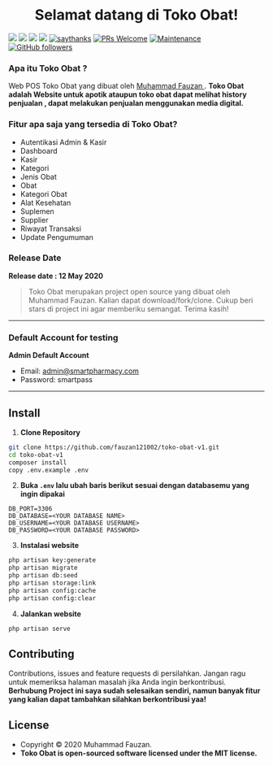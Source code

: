 <h1 align="center">Selamat datang di Toko Obat! </h1>

[![](https://img.shields.io/github/issues/fauzan121002/toko-obat-v1?style=flat-square)](https://img.shields.io/github/issues/fauzan121002/toko-obat-v1?style=flat-square) ![](https://img.shields.io/github/stars/fauzan121002/toko-obat-v1?style=flat-square)
![](https://img.shields.io/github/forks/fauzan121002/toko-obat-v1?style=flat-square) ![](https://img.shields.io/github/license/fauzan121002/toko-obat-v1?style=flat-square) [![saythanks](https://img.shields.io/badge/say-thanks-ff69b4.svg?style=flat-square)](https://saythanks.io/to/zaidanline67%40gmail.com) [![PRs Welcome](https://img.shields.io/badge/PRs-welcome-brightgreen.svg?style=flat-square)](http://makeapullrequest.com) [![Maintenance](https://img.shields.io/badge/Maintained%3F-yes-green.svg?style=flat-square)](https://GitHub.com/Naereen/StrapDown.js/graphs/commit-activity) [![GitHub followers](https://img.shields.io/github/followers/fauzan121002.svg?style=flat-square&label=Follow&maxAge=2592000)](https://github.com/fauzan121002?tab=followers)

### Apa itu Toko Obat ?
Web POS Toko Obat yang dibuat oleh <a href="https://github.com/fauzan121002"> Muhammad Fauzan </a>. **Toko Obat adalah Website untuk apotik ataupun toko obat dapat melihat history penjualan , dapat melakukan penjualan menggunakan media digital.**

### Fitur apa saja yang tersedia di Toko Obat?
- Autentikasi Admin & Kasir
- Dashboard
- Kasir
- Kategori 
- Jenis Obat
- Obat
- Kategori Obat
- Alat Kesehatan
- Suplemen 
- Supplier
- Riwayat Transaksi
- Update Pengumuman

### Release Date
**Release date : 12 May 2020**
> Toko Obat merupakan project open source yang dibuat oleh Muhammad Fauzan. Kalian dapat download/fork/clone. Cukup beri stars di project ini agar memberiku semangat. Terima kasih!

------------

 ### Default Account for testing
	
**Admin Default Account**
- Email: admin@smartpharmacy.com
- Password: smartpass

------------

## Install

1. **Clone Repository**
```bash
git clone https://github.com/fauzan121002/toko-obat-v1.git
cd toko-obat-v1
composer install
copy .env.example .env
```

2. **Buka ```.env``` lalu ubah baris berikut sesuai dengan databasemu yang ingin dipakai**
```
DB_PORT=3306
DB_DATABASE=<YOUR DATABASE NAME>
DB_USERNAME=<YOUR DATABASE USERNAME>
DB_PASSWORD=<YOUR DATABASE PASSWORD>
```

3. **Instalasi website**
```bash
php artisan key:generate
php artisan migrate
php artisan db:seed
php artisan storage:link
php artisan config:cache
php artisan config:clear
```

4. **Jalankan website**
```bash
php artisan serve
```

## Contributing
Contributions, issues and feature requests di persilahkan.
Jangan ragu untuk memeriksa halaman masalah jika Anda ingin berkontribusi. **Berhubung Project ini saya sudah selesaikan sendiri, namun banyak fitur yang kalian dapat tambahkan silahkan berkontribusi yaa!**

## License
- Copyright © 2020 Muhammad Fauzan.
- **Toko Obat is open-sourced software licensed under the MIT license.**

